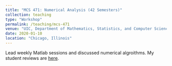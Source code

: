 ```yaml
---
title: "MCS 471: Numerical Analysis (42 Semesters)"
collection: teaching
type: "Workshop"
permalink: /teaching/mcs-471
venue: "UIC, Department of Mathematics, Statistics, and Computer Science (MSCS)"
date: 2020-01-10
location: "Chicago, Illinois"
---
```


Lead weekly Matlab sessions and discussed numerical algroithms. My student reviews are [here](http://homepages.math.uic.edu/~mkehoe5/teaching.html).
